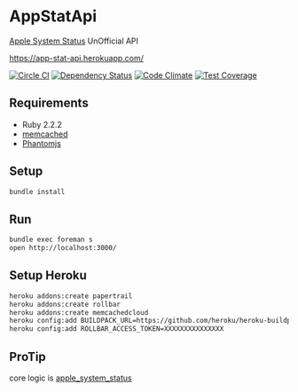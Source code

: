 # AppStatApi
[Apple System Status](https://www.apple.com/support/systemstatus/) UnOfficial API
    
https://app-stat-api.herokuapp.com/

[![Circle CI](https://circleci.com/gh/sue445/app-stat-api/tree/master.svg?style=svg)](https://circleci.com/gh/sue445/app-stat-api/tree/master)
[![Dependency Status](https://gemnasium.com/sue445/app-stat-api.svg)](https://gemnasium.com/sue445/app-stat-api)
[![Code Climate](https://codeclimate.com/github/sue445/app-stat-api/badges/gpa.svg)](https://codeclimate.com/github/sue445/app-stat-api)
[![Test Coverage](https://codeclimate.com/github/sue445/app-stat-api/badges/coverage.svg)](https://codeclimate.com/github/sue445/app-stat-api/coverage)

## Requirements
* Ruby 2.2.2
* [memcached](http://memcached.org/)
* [Phantomjs](http://phantomjs.org/)

## Setup
```sh
bundle install
```

## Run
```sh
bundle exec foreman s
open http://localhost:3000/
```

## Setup Heroku
```sh
heroku addons:create papertrail
heroku addons:create rollbar
heroku addons:create memcachedcloud
heroku config:add BUILDPACK_URL=https://github.com/heroku/heroku-buildpack-multi.git
heroku config:add ROLLBAR_ACCESS_TOKEN=XXXXXXXXXXXXXXX
```

## ProTip
core logic is [apple_system_status](https://github.com/sue445/apple_system_status)


